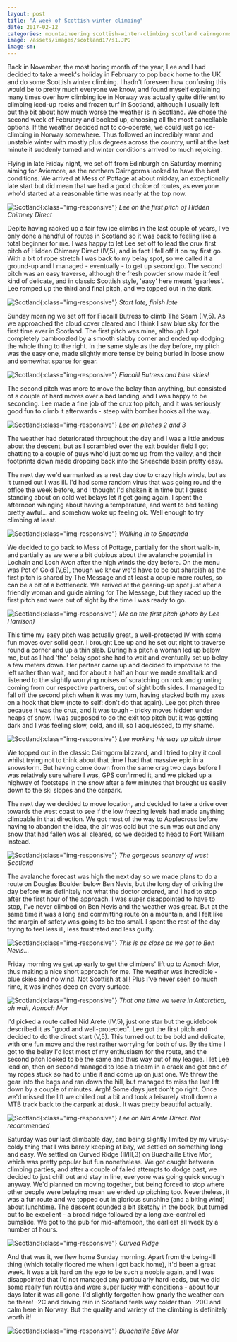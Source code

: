 ```yaml
---
layout: post
title: "A week of Scottish winter climbing"
date: 2017-02-12
categories: mountaineering scottish-winter-climbing scotland cairngorms glen-coe aonoch-mor
image: /assets/images/scotland17/s1.JPG
image-sm:
---
```


Back in November, the most boring month of the year, Lee and I had decided to take a week's holiday in February to pop back home to the UK and do some Scottish winter climbing. I hadn't foreseen how confusing this would be to pretty much everyone we know, and found myself explaining many times over how climbing ice in Norway was actually quite different to climbing iced-up rocks and frozen turf in Scotland, although I usually left out the bit about how much worse the weather is in Scotland. We chose the second week of February and booked up, choosing all the most cancellable options. If the weather decided not to co-operate, we could just go ice-climbing in Norway somewhere. Thus followed an incredibly warm and unstable winter with mostly plus degrees across the country, until at the last minute it suddenly turned and winter conditions arrived to much rejoicing.

Flying in late Friday night, we set off from Edinburgh on Saturday morning aiming for Aviemore, as the northern Cairngorms looked to have the best conditions. We arrived at Mess of Pottage at about midday, an exceptionally late start but did mean that we had a good choice of routes, as everyone who'd started at a reasonable time was nearly at the top now.

![Scotland](/assets/images/scotland17/s2.JPG){:class="img-responsive"}
*Lee on the first pitch of Hidden Chimney Direct*

Depite having racked up a fair few ice climbs in the last couple of years, I've only done a handful of routes in Scotland so it was back to feeling like a total beginner for me. I was happy to let Lee set off to lead the crux first pitch of Hidden Chimney Direct (IV,5), and in fact I fell off it on my first go. With a bit of rope stretch I was back to my belay spot, so we called it a ground-up and I managed - eventually - to get up second go. The second pitch was an easy traverse, although the fresh powder snow made it feel kind of delicate, and in classic Scottish style, 'easy' here meant 'gearless'. Lee romped up the third and final pitch, and we topped out in the dark.

![Scotland](/assets/images/scotland17/s4.JPG){:class="img-responsive"}
*Start late, finish late*

Sunday morning we set off for Fiacaill Butress to climb The Seam (IV,5). As we approached the cloud cover cleared and I think I saw blue sky for the first time ever in Scotland. The first pitch was mine, although I got completely bamboozled by a smooth slabby corner and ended up dodging the whole thing to the right. In the same style as the day before, my pitch was the easy one, made slightly more tense by being buried in loose snow and somewhat sparse for gear.

![Scotland](/assets/images/scotland17/s6.JPG){:class="img-responsive"}
*Fiacaill Butress and blue skies!*

The second pitch was more to move the belay than anything, but consisted of a couple of hard moves over a bad landing, and I was happy to be seconding. Lee made a fine job of the crux top pitch, and it was seriously good fun to climb it afterwards - steep with bomber hooks all the way.

![Scotland](/assets/images/scotland17/s7.JPG){:class="img-responsive"}
*Lee on pitches 2 and 3*

The weather had deteriorated throughout the day and I was a little anxious about the descent, but as I scrambled over the exit boulder field I got chatting to a couple of guys who'd just come up from the valley, and their footprints down made dropping back into the Sneachda basin pretty easy.

The next day we'd earmarked as a rest day due to crazy high winds, but as it turned out I was ill. I'd had some random virus that was going round the office the week before, and I thought I'd shaken it in time but I guess standing about on cold wet belays let it get going again. I spent the afternoon whinging about having a temperature, and went to bed feeling pretty awful... and somehow woke up feeling ok. Well enough to try climbing at least.

![Scotland](/assets/images/scotland17/s5.JPG){:class="img-responsive"}
*Walking in to Sneachda*

We decided to go back to Mess of Pottage, partially for the short walk-in, and partially as we were a bit dubious about the avalanche potential in Lochain and Loch Avon after the high winds the day before. On the menu was Pot of Gold (V,6), though we knew we'd have to be out sharpish as the first pitch is shared by The Message and at least a couple more routes, so can be a bit of a bottleneck. We arrived at the gearing-up spot just after a friendly woman and guide aiming for The Message, but they raced up the first pitch and were out of sight by the time I was ready to go.

![Scotland](/assets/images/scotland17/s0.JPG){:class="img-responsive"}
*Me on the first pitch (photo by Lee Harrison)*

This time my easy pitch was actually great, a well-protected IV with some fun moves over solid gear. I brought Lee up and he set out right to traverse round a corner and up a thin slab. During his pitch a woman led up below me, but as I had 'the' belay spot she had to wait and eventually set up belay a few meters down. Her partner came up and decided to improvise to the left rather than wait, and for about a half an hour we made smalltalk and listened to the slightly worrying noises of scratching on rock and grunting coming from our respective partners, out of sight both sides. I managed to fall off the second pitch when it was my turn, having stacked both my axes on a hook that blew (note to self: don't do that again). Lee got pitch three because it was the crux, and it was tough - tricky moves hidden under heaps of snow. I was supposed to do the exit top pitch but it was getting dark and I was feeling slow, cold, and ill, so I acquiesced, to my shame.

![Scotland](/assets/images/scotland17/s9.JPG){:class="img-responsive"}
*Lee working his way up pitch three*

We topped out in the classic Cairngorm blizzard, and I tried to play it cool whilst trying not to think about that time I had that massive epic in a snowstorm. But having come down from the same crag two days before I was relatively sure where I was, GPS confirmed it, and we picked up a highway of footsteps in the snow after a few minutes that brought us easily down to the ski slopes and the carpark.

The next day we decided to move location, and decided to take a drive over towards the west coast to see if the low freezing levels had made anything climbable in that direction. We got most of the way to Applecross before having to abandon the idea, the air was cold but the sun was out and any snow that had fallen was all cleared, so we decided to head to Fort William instead.

![Scotland](/assets/images/scotland17/s10.JPG){:class="img-responsive"}
*The gorgeous scenary of west Scotland*

The avalanche forecast was high the next day so we made plans to do a route on Douglas Boulder below Ben Nevis, but the long day of driving the day before was definitely not what the doctor ordered, and I had to stop after the first hour of the approach. I was super disappointed to have to stop, I've never climbed on Ben Nevis and the weather was great. But at the same time it was a long and committing route on a mountain, and I felt like the margin of safety was going to be too small. I spent the rest of the day trying to feel less ill, less frustrated and less guilty.

![Scotland](/assets/images/scotland17/s11.JPG){:class="img-responsive"}
*This is as close as we got to Ben Nevis...*

Friday morning we get up early to get the climbers' lift up to Aonoch Mor, thus making a nice short approach for me. The weather was incredible - blue skies and no wind. Not Scottish at all! Plus I've never seen so much rime, it was inches deep on every surface.

![Scotland](/assets/images/scotland17/s12.JPG){:class="img-responsive"}
*That one time we were in Antarctica, oh wait, Aonoch Mor*

 I'd picked a route called Nid Arete (IV,5), just one star but the guidebook described it as "good and well-protected". Lee got the first pitch and decided to do the direct start (V,5). This turned out to be bold and delicate, with one fun move and the rest rather worrying for both of us. By the time I got to the belay I'd lost most of my enthusiasm for the route, and the second pitch looked to be the same and thus way out of my league. I let Lee lead on, then on second managed to lose a tricam in a crack and get one of my ropes stuck so had to untie it and come up on just one. We threw the gear into the bags and ran down the hill, but managed to miss the last lift down by a couple of minutes. Argh! Some days just don't go right. Once we'd missed the lift we chilled out a bit and took a leisurely stroll down a MTB track back to the carpark at dusk. It was pretty beautiful actually.

![Scotland](/assets/images/scotland17/s13.JPG){:class="img-responsive"}
*Lee on Nid Arete Direct. Not recommended*

Saturday was our last climbable day, and being slightly limited by my virusy-coldy thing that I was barely keeping at bay, we settled on something long and easy. We settled on Curved Ridge (II/III,3) on Buachaille Etive Mor, which was pretty popular but fun nonetheless. We got caught between climbing parties, and after a couple of failed attempts to dodge past, we decided to just chill out and stay in line, everyone was going quick enough anyway. We'd planned on moving together, but being forced to stop where other people were belaying mean we ended up pitching too. Nevertheless, it was a fun route and we topped out in glorious sunshine (and a biting wind) about lunchtime. The descent sounded a bit sketchy in the book, but turned out to be excellent - a broad ridge followed by a long axe-controlled bumslide. We got to the pub for mid-afternoon, the earliest all week by a number of hours.

![Scotland](/assets/images/scotland17/s15.JPG){:class="img-responsive"}
*Curved Ridge*

And that was it, we flew home Sunday morning. Apart from the being-ill thing (which totally floored me when I got back home), it'd been a great week. It was a bit hard on the ego to be such a noobie again, and I was disappointed that I'd not managed any particularly hard leads, but we did some really fun routes and were super lucky with conditions - about four days later it was all gone. I'd slightly forgotten how gnarly the weather can be there! -2C and driving rain in Scotland feels way colder than -20C and calm here in Norway. But the quality and variety of the climbing is definitely worth it!

![Scotland](/assets/images/scotland17/s16.JPG){:class="img-responsive"}
*Buachaille Etive Mor*

